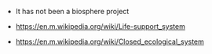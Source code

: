 - It has not been a biosphere project

- https://en.m.wikipedia.org/wiki/Life-support_system
- https://en.m.wikipedia.org/wiki/Closed_ecological_system
